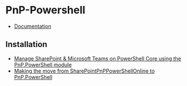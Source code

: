 # PnP-Powershell

- [Documentation](https://pnp.github.io/powershell/index.html)

## Installation

- [Manage SharePoint & Microsoft Teams on PowerShell Core using the PnP.PowerShell module](https://www.youtube.com/watch?v=732_mHRKfcw&feature=youtu.be)
- [Making the move from SharePointPnPPowerShellOnline to PnP.PowerShell](https://www.toddklindt.com/blog/Lists/Posts/Post.aspx?ID=881)
